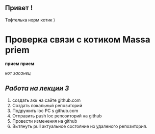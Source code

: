 ## Привет !

Тефтелька норм котик ) 

# Проверка связи с котиком Massa priem 

__прием прием__

*кот засанец*
## _**Работа на лекции 3**_ 
1. создать акк на сайте github.com
2. Создать локальный репозиторий
3. Подружить loc PC s github.com
4. Отправить push  loc репозиторий на github 
5. Провести изменения на github
6. Вытянуть pull актуальное состояние из удаленого репозитория.